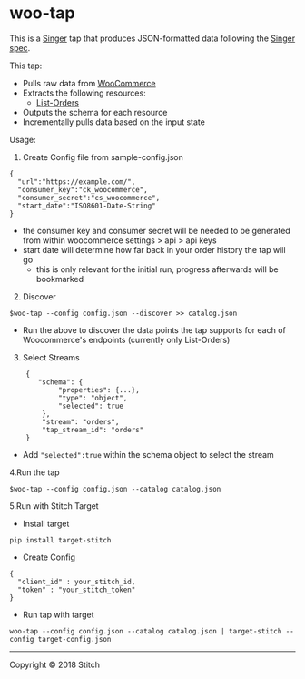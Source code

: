 # woo-tap

This is a [Singer](https://singer.io) tap that produces JSON-formatted data
following the [Singer
spec](https://github.com/singer-io/getting-started/blob/master/SPEC.md).

This tap:

- Pulls raw data from [WooCommerce](http://woocommerce.github.io/woocommerce-rest-api-docs/)
- Extracts the following resources:
  - [List-Orders](http://woocommerce.github.io/woocommerce-rest-api-docs/#list-all-orders)
- Outputs the schema for each resource
- Incrementally pulls data based on the input state

Usage:

1. Create Config file from sample-config.json

```
{
  "url":"https://example.com/",
  "consumer_key":"ck_woocommerce",
  "consumer_secret":"cs_woocommerce",
  "start_date":"ISO8601-Date-String"
}
```
- the consumer key and consumer secret will be needed to be generated from within woocommerce settings > api > api keys
- start date will determine how far back in your order history the tap will go
	- this is only relevant for the initial run, progress afterwards will be bookmarked

2. Discover

```
$woo-tap --config config.json --discover >> catalog.json
```
- Run the above to discover the data points the tap supports for each of Woocommerce's endpoints (currently only List-Orders)

3. Select Streams

```
    {
       "schema": {
            "properties": {...},
            "type": "object",
            "selected": true
        },
        "stream": "orders",
        "tap_stream_id": "orders"
    }
```
- Add ```"selected":true``` within the schema object to select the stream

4.Run the tap

```
$woo-tap --config config.json --catalog catalog.json
```

5.Run with Stitch Target

- Install target

```
pip install target-stitch
```
- Create Config

```
{
  "client_id" : your_stitch_id,
  "token" : "your_stitch_token"
}
```
- Run tap with target

```
woo-tap --config config.json --catalog catalog.json | target-stitch --config target-config.json
```
---

Copyright &copy; 2018 Stitch
